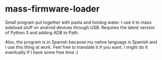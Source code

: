 # mass-firmware-loader
Small program put together with pasta and hotdog water. I use it to mass sideload stuff on android devices through USB.
Requires the latest version of Python 3 and adding ADB to Path. 

Also, the program is in Spanish because my native language is Spanish and I use this thing at work. Feel free to translate it if you want. I might do it eventually if I have some free time :)
